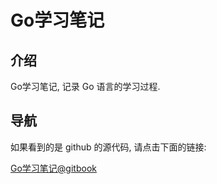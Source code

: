 # Go学习笔记

## 介绍

Go学习笔记, 记录 Go 语言的学习过程.

## 导航

如果看到的是 github 的源代码, 请点击下面的链接:

[Go学习笔记@gitbook](https://www.gitbook.com/book/skyao/leaning-go/)

